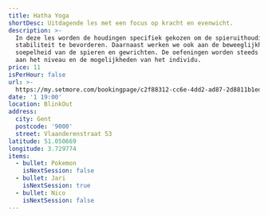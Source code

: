 ```yaml
---
title: Hatha Yoga
shortDesc: Uitdagende les met een focus op kracht en evenwicht.
description: >-
  In deze les worden de houdingen specifiek gekozen om de spieruithouding en de
  stabiliteit te bevorderen. Daarnaast werken we ook aan de beweeglijkheid en
  soepelheid van de spieren en gewrichten. De oefeningen worden steeds aangepast
  aan het niveau en de mogelijkheden van het individu.
price: 11
isPerHour: false
url: >-
  https://my.setmore.com/bookingpage/c2f88312-cc6e-4dd2-ad87-2d8811b1ed3b/bookclass
date: '1 19:00'
location: BlinkOut
address:
  city: Gent
  postcode: '9000'
  street: Vlaanderenstraat 53
latitude: 51.050669
longitude: 3.729774
items:
  - bullet: Pokemon
    isNextSession: false
  - bullet: Jari
    isNextSession: true
  - bullet: Nico
    isNextSession: false
---
```


